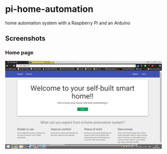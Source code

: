 # pi-home-automation
home automation system with a Raspberry Pi and an Arduino

## Screenshots
### Home page
![blabla](Screenshots/home%20page.jpg?raw=True "Title")
